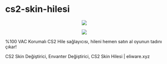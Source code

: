 # cs2-skin-hilesi
<p align=center><img src='https://cdn.discordapp.com/attachments/353245162165633035/1233906514331435179/image.png?ex=662f753d&is=662e23bd&hm=f189427eca8aee639664b4102ebec5ab30e24a304f84a2fe7ad633f577ec304c&'> </p> 

<p align=center><img src='https://cdn.discordapp.com/attachments/1231343392798019637/1233697225159217194/image.png?ex=663003d3&is=662eb253&hm=3a5143ef73183ce5d9eb615c205b98675171f280eccf09209ff2ee88a240e112&'> </p> 

%100 VAC Korumalı CS2 Hile sağlayıcısı, hileni hemen satın al oyunun tadını çıkar!

CS2 Skin Değiştirici, Envanter Değiştirici, CS2 Skin Hilesi | eliware.xyz

